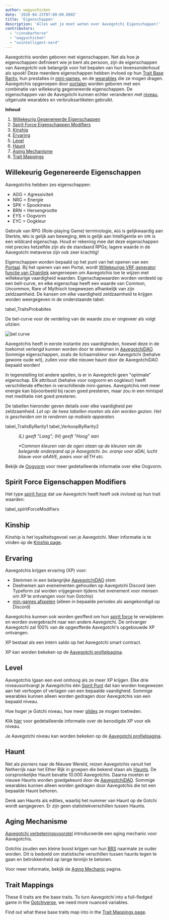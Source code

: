 ```yaml
---
author: wagyuchicken
date: '2020-04-23T07:00:00.000Z'
title: 'Eigenschappen'
description: 'Alles wat je moet weten over Aavegotchi Eigenschappen!'
contributors:
  - "cinnabarhorse"
  - "wagyuchicken"
  - "unintelligent-nerd"
---
```


Aavegotchis worden geboren met eigenschappen. Net als hoe je eigenschappen definieert wie je bent als persoon, zijn de eigenschappen van Aavegotchi ook belangrijk voor het bepalen van hun levensonderhoud als spook! Deze meerdere eigenschappen hebben invloed op hun [Trait Base Rarity](/rarity-farming#base-rarity-score), hun prestaties in [mini-games](/minigames), en de [wearables](/wearables) die ze mogen dragen. Aavegotchis opgeroepen door [portalen](/portals) worden geboren met een combinatie van willekeurig gegenereerde eigenschappen. De eigenschappen van de Aavegotchi kunnen echter veranderen met <a href=#level>niveau</a>, uitgeruste wearables en verbruiksartikelen gebruikt. 

<div class="contentsBox">

**Inhoud**

<ol>
<li><a href=#randomly-generated-traits>Willekeurig Gegenereerde Eigenschappen </a></li>
<li><a href=#spirit-force-trait-modifiers>Spirit Force Eigenschappen Modifiers</a></li>
<li><a href=#kinship>Kinship</a></li>
<li><a href=#experience>Ervaring</a></li>
<li><a href=#level>Level</a></li>
<li><a href=#haunt>Haunt</a></li>
<li><a href=#aging-mechanic>Aging Mechanisme</a></li>
<li><a href=#trait-mappings>Trait Mappings</a></li>
</ol>

</div>

## Willekeurig Gegenereerde Eigenschappen
Aavegotchis hebben zes eigenschappen:

* AGG = Agressiviteit
* NRG = Energie
* SPK = Spookiness
* BRN = Hersengrootte
* EYS = Oogvorm
* EYC = Oogkleur

Gebruik van RPG (Role-playing Game) terminologie, `AGG` is gelijkwaardig aan Sterkte, `NRG` is gelijk aan beweging, `BRN` is gelijk aan Intelligentie en `SPK` is een wildcard eigenschap. Houd er rekening mee dat deze eigenschappen niet precies hetzelfde zijn als de standaard RPGs; lagere waarde in de Aavegotchi metaverse zijn ook zeer krachtig!

Eigenschappen worden bepaald op het punt van het openen van een [Portaal](/portals). Bij het openen van een Portal, wordt [Willekeurige VRF generator functie van Chainlink](/glossary#chainlink-vrf) aangeroepen om Aavegotchis toe te wijzen met willekeurige vaardigheid waarden. Eigenschapwaarden worden verdeeld op een bell-curve, en elke eigenschap heeft een waarde van Common, Uncommon, Rare of Mythisch toegewezen afhankelijk van zijn zeldzaamheid. De kansen om elke vaardigheid zeldzaamheid te krijgen worden weergegeven in de onderstaande tabel:

tabel_TraitsProbabites

De bel-curve voor de verdeling van de waarde zou er ongeveer als volgt uitzien:

<img class="bodyImage" src="/traits/bell_curve.png" alt = "bel curve" />

Aavegotchis heeft in eerste instantie zes vaardigheden, hoewel deze in de toekomst verlengd kunnen worden door te stemmen in [AavegotchiDAO](/dao). Sommige eigenschappen, zoals de lichaamskleur van Aavegotchi (behalve gewone oude wit), zullen voor elke nieuwe haunt door de AavegotchiDAO bepaald worden!

In tegenstelling tot andere spellen, is er in Aavegotchi geen "optimale" eigenschap. Elk attribuut (behalve voor oogvorm en oogkleur) heeft verschillende effecten in verschillende mini-games. Aavegotchis met meer energie kan bijvoorbeeld bij racen goed presteren, maar zou in een minispel met meditatie niet goed presteren.

De tabellen hieronder geven details over elke vaardigheid per zeldzaamheid. *Let op: de twee tabellen moeten als één worden gezien. Het is gescheiden om te renderen op mobiele apparaten.*

tabel_TraitsByRarity1 tabel_VerkoopByRarity2
<p style="margin-left: 3.0em"><i> (L) geeft "Laag"; (H) geeft "Hoog" aan </i></p>
<p style="margin-left: 3.0em"><i> *Common kleuren van de ogen staan op de kleuren van de belegerde onderpand op je Aavegotchi. bv. oranje voor aDAI, lucht blauw voor aAAVE, paars voor aETH etc. </i></p>

Bekijk de [Oogvorm](/eye-shape) voor meer gedetailleerde informatie over elke Oogvorm.

## Spirit Force Eigenschappen Modifiers

Het type [spirit force](/spirit-force) dat uw Aavegotchi heeft heeft ook invloed op hun trait waarden:

tabel_spiritForceModifiers

## Kinship
Kinship is het loyaliteitsgevoel van je Aavegotchi. Meer informatie is te vinden op de [Kinship page](/kinship).

## Ervaring
Aavegotchis krijgen ervaring (XP) voor:
* Stemmen in een belangrijke [AavegotchiDAO](/dao) stem
* Deelnemen aan evenementen gehouden op Aavegotchi Discord (een Typeform zal worden vrijgegeven tijdens het evenement voor mensen om XP te ontvangen voor hun Gotchis)
* [min-games afspelen](/minigames) (alleen in bepaalde periodes als aangekondigd op Discord)

Aavegotchis kunnen ook worden geofferd om hun [spirit force](/spirit-force) te verwijderen en worden overgebracht naar een andere Aavegotchi. De ontvanger Aavegotchi zal 100% van de opgeofferde Aavegotchi's opgebouwde XP ontvangen.

XP bestaat als een intern saldo op het Aavegotchi smart contract.

XP kan worden bekeken op de [Aavegotchi profielpagina](/aavegotchi-profile).

## Level
Aavegotchis lgaan een evel omhoog als ze meer XP krijgen. Elke drie niveausontvangt je Aavegotchis één [Spirit Punt](/glossary#spirit-point) dat kan worden toegewezen aan het verhogen of verlagen van een bepaalde vaardigheid. Sommige wearables kunnen alleen worden gedragen door Aavegotchis van een bepaald niveau.

Hoe hoger je Gotchi niveau, hoe meer [gildes](/guild) ze mogen toetreden.

Klik [hier](/xp) voor gedetailleerde informatie over de benodigde XP voor elk niveau.

Je Aavegotchi niveau kan worden bekeken op de [Aavegotchi profielpagina](/aavegotchi-profile).

## Haunt
Net als pioniers naar de Nieuwe Wereld, reizen Aavegotchis vanuit het Netherrijk naar het Ether Rijk in groepen die bekend staan als [Haunts](/haunt). De oorspronkelijke Haunt bevatte 10.000 Aavegotchis. Daarna moeten er nieuwe Haunts worden goedgekeurd door de [AavegotchiDAO](/dao). Sommige wearables kunnen alleen worden gedragen door Aavegotchis die tot een bepaalde Haunt behoren.

Denk aan Haunts als edities, waarbij het nummer van Haunt op de Gotchi wordt aangegeven. Er zijn geen statistiekverschillen tussen Haunts.

## Aging Mechanisme

[Aavegotchi verbeteringsvoorstel](/aavegotchi-improvement-proposals#add-an-aging-mechanic-to-affect-aavegotchi-rarity-scores) introduceerde een aging mechanic voor Aavegotchis.

Gotchis zouden een kleine boost krijgen van hun [BRS](/rarity-farming#base-rarity-score) naarmate ze ouder worden. Dit is bedoeld om statistische verschillen tussen haunts tegen te gaan en betrokkenheid op lange termijn te belonen.

Voor meer informatie, bekijk de [Aging Mechanic](/aging-mechanic) pagina.

## Trait Mappings

These 6 traits are the base traits. To turn Aavegotchi into a full-fledged game in the [Gotchiverse](/gotchiverse), we need more nuanced variables.

Find out what these base traits map into in the [Trait Mappings page](/trait-mappings).